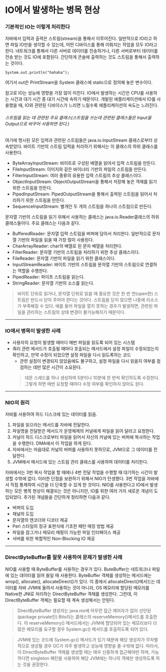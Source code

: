 # IO에서 발생하는 병목 현상

### 기본적인 IO는 이렇게 처리한다
자바에서 입력과 출력은 스트림(stream)을 통해서 이루어진다. 일반적으로 IO라고 하면 파일 IO만을 생각할 수 있는데, 어떤 디바이스를 통해 이뤄지는 작업을 모두 
IO라고 한다. 네트워크를 통해서 다른 서버로 데이터를 전송하거나, 다른 서버로부터 데이터를 전송 받는 것도 IO에 포함된다. 간단하게 콘솔에 출력하는 것도
 스트림을 통해서 출력하는 것이다.
 ```
 System.out.println("hahaha");
 ```
 여기서 out은 PrintStream을 System 클래스에 static으로 정의해 놓은 변수이다.
 
 참고로 IO는 성능에 영향을 가장 많이 미친다. IO에서 발생하는 시간은 CPU를 사용하는 시간과 대기 시간 중 대기 시간에 속하기 때문이다. 개발된 애플리케이션에서 IO를 
 사용했을 때, IO와 관련된 디바이스가 느리면 느릴수록 애플리케이션의 속도는 느려진다.
 
###### 스트림을 읽는 데 관련된 주요 클래스(스트림을 쓰는데 관련된 클래스들은 Input을 Output으로 바꾸어 사용하면 된다.)
여기에 명시된 모든 입력과 관련된 스트림들은 java.io.InputStream 클래스로부터 상속받았다. 바이트 기반의 스트림 입력을 처리하기 위해서는 이 클래스의 
하위 클래스를 사용한다. 
* ByteArrayInputStream: 바이트로 구성된 배열을 읽어서 입력 스트림을 만든다.
* FileInputStream: 이미지와 같은 바이너리 기반의 파일의 스트림을 만든다.
* FilterInputStream: 여러 종류의 유용한 입력 스트림의 추상 클래스이다.
* ObjectInputStream: ObjectOutputStream을 통해서 저장해 놓은 객체를 읽기 위한 스트림을 만든다.
* PipedInputStream: PipedOutputStream을 통해서 출력된 스트림을 읽어서 처리하기 위한 스트림을 만든다.
* SequenceInputStream: 별개인 두 개의 스트림을 하나의 스트림으로 만든다.

문자열 기반의 스트림을 읽기 위해서 사용하는 클래스는 java.io.Reader클래스의 하위 클래스들이다. 주요 클래스는 다음과 같다.
* BufferedReader: 문자열 입력 스트림을 버퍼에 담아서 처리한다. 일반적으로 문자열 기반의 파일을 읽을 때 가장 많이 사용된다.
* CharArrayReader: char의 배열로 된 문자 배열을 처리한다.
* FilterReader: 문자열 기반의 스트림을 처리하기 위한 추상 클래스이다.
* FileReader: 문자열 기반의 파일을 읽기 위한 클래스이다.
* InputStreamReader: 바이트 기반의 스트림을 문자열 기반의 스트림으로 연결하는 역할을 수행한다.
* PipedReader: 파이프 스트림을 읽는다.
* StringReader: 문자열 기반의 소스를 읽는다.

> 바이트 단위로 읽거나, 문자열 단위로 읽을 때 중요한 것은 한 번 연(open한) 스트림은 반드시 닫아 주어야 한다는 것이다. 스트림을 닫지 않으면 나중에 리소스가 부족해질 수 있다.
 예를 들어 파일을 열지 못하는 경우가 발생하면, 관련된 파일을 관리하는 스트림의 상태 변경이 불가능해지기 때문이다. 
 <hr/>

### IO에서 병목이 발생한 사례
* 사용자의 요청이 발생할 때마다 매번 파일을 읽도록 되어 있는 시스템
* 쿼리 관련 메서드가 호출될 때마다 호출되는 메서드에서 설정 파일이 수정되었는지 확인하고, 만약 수정이 되었으면 설정 파일을 다시 읽도록하는 코드
  * 관련 설정이 변경되지 않았음에도 불구하고, 설정 파일을 다시 읽을지 여부를 점검하는 데만 많은 시간이 소요된다. 
  > 데몬 스레드를 하나 생성하여 5분이나 10분에 한 번씩 확인하도록 수정한다. 그렇게 하면 매번 요청할 때마다 수정 여부를 확인하지 않아도 된다.
<hr/>

### NIO의 원리
자바를 사용하여 하드 디스크에 있는 데이터를 읽음.
1. 파일을 읽으라는 메서드를 자바에 전달한다.
2. 파일명을 전달받은 메서드가 운영체제의 커널에게 파일을 읽어 달라고 요청한다.
3. 커널이 하드 디스크로부터 파일을 읽어서 자신의 커널에 있는 버퍼에 복사하는 작업을 수행한다. DMA에서 이 작업을 하게 된다.
4. 자바에서는 마음대로 커널의 버퍼를 사용하지 못하므로, JVM으로 그 데이터를 전달한다.
5. JVM에서 메서드에 있는 스트림 관리 클래스를 사용하여 데이터를 처리한다.

자바에서는 3번 복사 작업을 할 때에나 4번 전달 작업을 수행할 때 대기하는 시간이 발생할 수밖에 없다. 이러한 단점을 보완하기 위해서 NIO가 탄생했다.
3번 작업을 자바에서 직접 통제하여 시간을 더 단축할 수 있게 한 것이다. NIO를 사용한다고 IO에서 발생하는 모든 병목 현상이 해결되는 것은 아니지만, IO를 
위한 여러 가지 새로운 개념이 도입되었다. 추가된 개념들을 간단하게 정리하면 다음과 같다.
* 버퍼의 도입
* 채널의 도입
* 문자열의 엔코더와 디코더 제공
* Perl 스타일의 정규 표현식에 기초한 패턴 매칭 방법 제공
* 파일을 잠그거나 메모리 매핑이 가능한 파일 인터페이스 제공
* 서버를 위한 복합적인 Non-Blocking IO 제공
<hr/>

### DirectByteBuffer를 잘못 사용하여 문제가 발생한 사례
NIO를 사용할 때 ByteBuffer를 사용하는 경우가 있다. ButeBuffer는 네트워크나 파일에 있는 데이터를 읽어 들일 때 사용한다. ByteBuffer 객체를 생성하는
 메서드에는 wrop(), allocate(), allocateDirect()가 있다. 이 중에서 allocateDirect()메서드는 데이터를 자바 JVM에 올려서 사용하는 것이 아니라, 
 OS 메모리에 할당된 메모리를 Native한 JNI로 처리하는 DirectByteBuffer 객체를 생성한다. 그런데, 이 DirectByteBuffer 객체는 필요할 때 계속 생성해서는 안된다.

> DirectByteBuffer 생성자는 java.nio에 아무런 접근 제어자가 없이 선언된(package private인) Bits라는 클래스의 reserveMemory()메서드를 호출한다.
이 reserveMemory() 메서드에서는 JVM에 할당되어 있는 메모리보다 더 많은 메모리를 요구할 경우 System.gc() 메서드를 호출하도록 되어 있다.

> JVM에 있는 코드에 System.gc() 메서드가 있기 때문에 해당 생성자가 무차별적으로 생성될 경우 GC가 자주 발생하고 성능에 영향을 줄 수밖에 없다.
따라서, 이 DirectByteBuffer 객체를 생성할 때는 매우 신중하게 접근해야만 하며, 가능하다면 singleton 패턴을 사용하여 해당 JVM에는 하나의 객체만
 생성하도록 하는 것을 권장한다.
 
